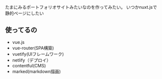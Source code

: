 たまにみるポートフォリオサイトみたいなのを作ってみたい。
いつかnuxt.jsで静的ページにしたい

## 使ってるの
- vue.js
- vue-router(SPA構築)
- vuetify(UIフレームワーク)
- netlify（デプロイ）
- contentful(CMS)
-  marked(markdown描画)